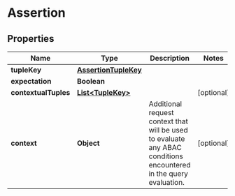 

# Assertion


## Properties

| Name | Type | Description | Notes |
|------------ | ------------- | ------------- | -------------|
|**tupleKey** | [**AssertionTupleKey**](AssertionTupleKey.md) |  |  |
|**expectation** | **Boolean** |  |  |
|**contextualTuples** | [**List&lt;TupleKey&gt;**](TupleKey.md) |  |  [optional] |
|**context** | **Object** | Additional request context that will be used to evaluate any ABAC conditions encountered in the query evaluation. |  [optional] |



